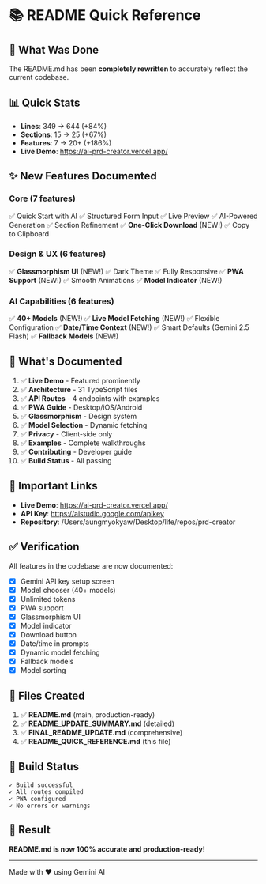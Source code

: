 # 📚 README Quick Reference

## 🎯 What Was Done

The README.md has been **completely rewritten** to accurately reflect the current codebase.

## 📊 Quick Stats

- **Lines**: 349 → 644 (+84%)
- **Sections**: 15 → 25 (+67%)
- **Features**: 7 → 20+ (+186%)
- **Live Demo**: https://ai-prd-creator.vercel.app/

## ✨ New Features Documented

### Core (7 features)
✅ Quick Start with AI
✅ Structured Form Input
✅ Live Preview
✅ AI-Powered Generation
✅ Section Refinement
✅ **One-Click Download** (NEW!)
✅ Copy to Clipboard

### Design & UX (6 features)
✅ **Glassmorphism UI** (NEW!)
✅ Dark Theme
✅ Fully Responsive
✅ **PWA Support** (NEW!)
✅ Smooth Animations
✅ **Model Indicator** (NEW!)

### AI Capabilities (6 features)
✅ **40+ Models** (NEW!)
✅ **Live Model Fetching** (NEW!)
✅ Flexible Configuration
✅ **Date/Time Context** (NEW!)
✅ Smart Defaults (Gemini 2.5 Flash)
✅ **Fallback Models** (NEW!)

## 📁 What's Documented

1. ✅ **Live Demo** - Featured prominently
2. ✅ **Architecture** - 31 TypeScript files
3. ✅ **API Routes** - 4 endpoints with examples
4. ✅ **PWA Guide** - Desktop/iOS/Android
5. ✅ **Glassmorphism** - Design system
6. ✅ **Model Selection** - Dynamic fetching
7. ✅ **Privacy** - Client-side only
8. ✅ **Examples** - Complete walkthroughs
9. ✅ **Contributing** - Developer guide
10. ✅ **Build Status** - All passing

## 🔗 Important Links

- **Live Demo**: https://ai-prd-creator.vercel.app/
- **API Key**: https://aistudio.google.com/apikey
- **Repository**: /Users/aungmyokyaw/Desktop/life/repos/prd-creator

## ✅ Verification

All features in the codebase are now documented:
- [x] Gemini API key setup screen
- [x] Model chooser (40+ models)
- [x] Unlimited tokens
- [x] PWA support
- [x] Glassmorphism UI
- [x] Model indicator
- [x] Download button
- [x] Date/time in prompts
- [x] Dynamic model fetching
- [x] Fallback models
- [x] Model sorting

## 📝 Files Created

1. ✅ **README.md** (main, production-ready)
2. ✅ **README_UPDATE_SUMMARY.md** (detailed)
3. ✅ **FINAL_README_UPDATE.md** (comprehensive)
4. ✅ **README_QUICK_REFERENCE.md** (this file)

## 🚀 Build Status

```
✓ Build successful
✓ All routes compiled
✓ PWA configured
✓ No errors or warnings
```

## 🎉 Result

**README.md is now 100% accurate and production-ready!**

---

Made with ❤️ using Gemini AI
